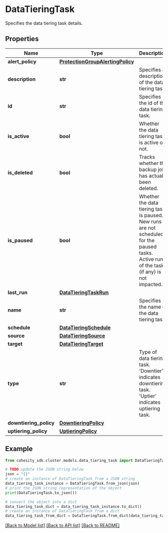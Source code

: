 # DataTieringTask

Specifies the data tiering task details.

## Properties

Name | Type | Description | Notes
------------ | ------------- | ------------- | -------------
**alert_policy** | [**ProtectionGroupAlertingPolicy**](ProtectionGroupAlertingPolicy.md) |  | [optional] 
**description** | **str** | Specifies a description of the data tiering task. | [optional] 
**id** | **str** | Specifies the id of the data tiering task. | [optional] 
**is_active** | **bool** | Whether the data tiering task is active or not. | [optional] [default to True]
**is_deleted** | **bool** | Tracks whether the backup job has actually been deleted. | [optional] [default to True]
**is_paused** | **bool** | Whether the data tiering task is paused. New runs are not scheduled for the paused tasks. Active run of the task (if any) is not impacted. | [optional] [default to True]
**last_run** | [**DataTieringTaskRun**](DataTieringTaskRun.md) |  | [optional] 
**name** | **str** | Specifies the name of the data tiering task. | 
**schedule** | [**DataTieringSchedule**](DataTieringSchedule.md) |  | [optional] 
**source** | [**DataTieringSource**](DataTieringSource.md) |  | [optional] 
**target** | [**DataTieringTarget**](DataTieringTarget.md) |  | [optional] 
**type** | **str** | Type of data tiering task. &#39;Downtier&#39; indicates downtiering task. &#39;Uptier&#39; indicates uptiering task. | 
**downtiering_policy** | [**DowntieringPolicy**](DowntieringPolicy.md) |  | [optional] 
**uptiering_policy** | [**UptieringPolicy**](UptieringPolicy.md) |  | [optional] 

## Example

```python
from cohesity_sdk.cluster.models.data_tiering_task import DataTieringTask

# TODO update the JSON string below
json = "{}"
# create an instance of DataTieringTask from a JSON string
data_tiering_task_instance = DataTieringTask.from_json(json)
# print the JSON string representation of the object
print(DataTieringTask.to_json())

# convert the object into a dict
data_tiering_task_dict = data_tiering_task_instance.to_dict()
# create an instance of DataTieringTask from a dict
data_tiering_task_from_dict = DataTieringTask.from_dict(data_tiering_task_dict)
```
[[Back to Model list]](../README.md#documentation-for-models) [[Back to API list]](../README.md#documentation-for-api-endpoints) [[Back to README]](../README.md)


